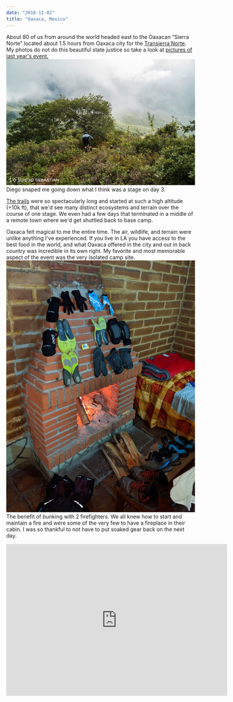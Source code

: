 ```yaml
---
date: "2018-11-02"
title: "Oaxaca, Mexico"
---
```


About 80 of us from around the world headed east to the Oaxacan “Sierra Norte” located about 1.5 hours from Oaxaca city for the [Transierra Norte](https://transierranorte.com). My photos do not do this beautiful state justice so take a look at [pictures of last year's event.](https://www.pinkbike.com/news/oaxacas-transierranorte-2017-photo-epic.html)
![](image0.jpg) Diego snaped me going down what I think was a stage on day 3.


[The trails](https://www.trailforks.com/region/etla-16279/?activitytype=1&z=10.8&lat=17.20731&lon=-96.68012) were so spectacularly long and started at such a high altitude (+10k ft), that we'd see many distinct ecosystems and terrain over the course of one stage. We even had a few days that terminated in a middle of a remote town where we'd get shuttled back to base camp.

Oaxaca felt magical to me the entire time. The air, wildlife, and terrain were unlike anything I've experienced. If you live in LA you have access to the best food in the world, and what Oaxaca offered in the city and out in back country was incredible in its own right. My favorite and most memorable aspect of the event was the very isolated camp site. 
![](image1.jpg)
The benefit of bunking with 2 firefighters. We all knew how to start and maintain a fire and were some of the very few to have a fireplace in their cabin. I was so thankful to not have to put soaked gear back on the next day.

<center><iframe height='405' width='590' frameborder='0' allowtransparency='true' scrolling='no' src='https://www.strava.com/activities/1944317650/embed/0eeaba46988c4617888f2fb60311ce906d6ed0fb'></iframe></center>